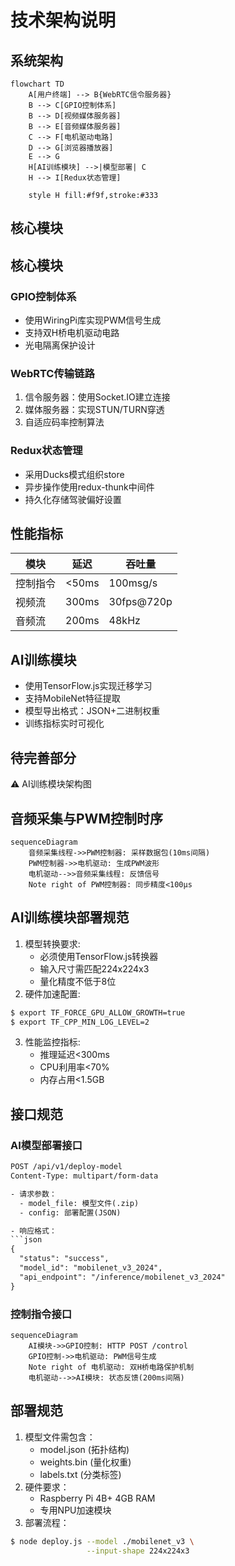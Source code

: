 # 技术架构说明

## 系统架构
```mermaid
flowchart TD
    A[用户终端] --> B{WebRTC信令服务器}
    B --> C[GPIO控制体系]
    B --> D[视频媒体服务器]
    B --> E[音频媒体服务器]
    C --> F[电机驱动电路]
    D --> G[浏览器播放器]
    E --> G
    H[AI训练模块] -->|模型部署| C
    H --> I[Redux状态管理]

    style H fill:#f9f,stroke:#333
```

## 核心模块

## 核心模块

### GPIO控制体系
- 使用WiringPi库实现PWM信号生成
- 支持双H桥电机驱动电路
- 光电隔离保护设计

### WebRTC传输链路
1. 信令服务器：使用Socket.IO建立连接
2. 媒体服务器：实现STUN/TURN穿透
3. 自适应码率控制算法

### Redux状态管理
- 采用Ducks模式组织store
- 异步操作使用redux-thunk中间件
- 持久化存储驾驶偏好设置

## 性能指标
| 模块 | 延迟 | 吞吐量 |
|------|------|--------|
| 控制指令 | <50ms | 100msg/s |
| 视频流 | 300ms | 30fps@720p |
| 音频流 | 200ms | 48kHz |

## AI训练模块
- 使用TensorFlow.js实现迁移学习
- 支持MobileNet特征提取
- 模型导出格式：JSON+二进制权重
- 训练指标实时可视化

## 待完善部分
⚠️ AI训练模块架构图

## 音频采集与PWM控制时序
```mermaid
sequenceDiagram
    音频采集线程->>PWM控制器: 采样数据包(10ms间隔)
    PWM控制器->>电机驱动: 生成PWM波形
    电机驱动-->>音频采集线程: 反馈信号
    Note right of PWM控制器: 同步精度<100μs
```

## AI训练模块部署规范
1. 模型转换要求:
   - 必须使用TensorFlow.js转换器
   - 输入尺寸需匹配224x224x3
   - 量化精度不低于8位
2. 硬件加速配置:
```bash
$ export TF_FORCE_GPU_ALLOW_GROWTH=true
$ export TF_CPP_MIN_LOG_LEVEL=2
```
3. 性能监控指标:
   - 推理延迟<300ms
   - CPU利用率<70%
   - 内存占用<1.5GB
## 接口规范

### AI模型部署接口
```rest
POST /api/v1/deploy-model
Content-Type: multipart/form-data

- 请求参数：
  - model_file: 模型文件(.zip)
  - config: 部署配置(JSON)

- 响应格式：
```json
{
  "status": "success",
  "model_id": "mobilenet_v3_2024",
  "api_endpoint": "/inference/mobilenet_v3_2024"
}
```

### 控制指令接口
```mermaid
sequenceDiagram
    AI模块->>GPIO控制: HTTP POST /control
    GPIO控制->>电机驱动: PWM信号生成
    Note right of 电机驱动: 双H桥电路保护机制
    电机驱动-->>AI模块: 状态反馈(200ms间隔)
```

## 部署规范
1. 模型文件需包含：
   - model.json (拓扑结构)
   - weights.bin (量化权重)
   - labels.txt (分类标签)
2. 硬件要求：
   - Raspberry Pi 4B+ 4GB RAM
   - 专用NPU加速模块
3. 部署流程：
```bash
$ node deploy.js --model ./mobilenet_v3 \
                 --input-shape 224x224x3
```

[//]: # (后续需要补充代码流程图)
